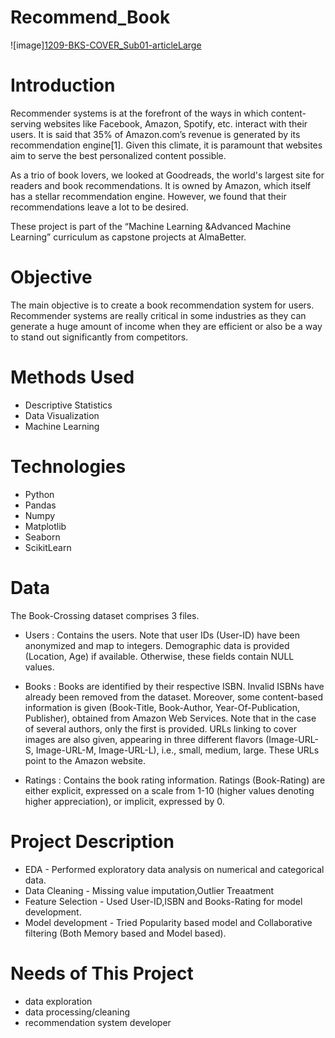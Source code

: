 # Recommend_Book

![image][1209-BKS-COVER_Sub01-articleLarge](https://user-images.githubusercontent.com/68369597/122200080-55940380-ceb8-11eb-8b2c-91135dd30906.gif)

# Introduction

Recommender systems is at the forefront of the ways in which content-serving websites like Facebook, Amazon, Spotify, etc. interact with their users. It is said that 35% of Amazon.com’s revenue is generated by its recommendation engine[1]. Given this climate, it is paramount that websites aim to serve the best personalized content possible.

As a trio of book lovers, we looked at Goodreads, the world's largest site for readers and book recommendations. It is owned by Amazon, which itself has a stellar recommendation engine. However, we found that their recommendations leave a lot to be desired.

These project is part of the “Machine Learning &Advanced Machine Learning” curriculum as capstone projects at AlmaBetter.

# Objective
The main objective is to create a book recommendation system for users. Recommender systems are really critical in some industries as they can generate a huge amount of income when they are efficient or also be a way to stand out significantly from competitors.

# Methods Used

* Descriptive Statistics
* Data Visualization
* Machine Learning

# Technologies

* Python
* Pandas
* Numpy
* Matplotlib
* Seaborn
* ScikitLearn

# Data
The Book-Crossing dataset comprises 3 files.

* Users : Contains the users. Note that user IDs (User-ID) have been anonymized and map to integers. Demographic data is provided (Location, Age) if available. Otherwise, these fields contain NULL values.

* Books : Books are identified by their respective ISBN. Invalid ISBNs have already been removed from the dataset. Moreover, some content-based information is given (Book-Title, Book-Author, Year-Of-Publication, Publisher), obtained from Amazon Web Services. Note that in the case of several authors, only the first is provided. URLs linking to cover images are also given, appearing in three different flavors (Image-URL-S, Image-URL-M, Image-URL-L), i.e., small, medium, large. These URLs point to the Amazon website.

* Ratings : Contains the book rating information. Ratings (Book-Rating) are either explicit, expressed on a scale from 1-10 (higher values denoting higher appreciation), or implicit, expressed by 0.


# Project Description
* EDA - Performed exploratory data analysis on numerical and categorical data.
* Data Cleaning - Missing value imputation,Outlier Treaatment
* Feature Selection - Used User-ID,ISBN and Books-Rating for model development.
* Model development - Tried Popularity based model and Collaborative filtering (Both Memory based and Model based).

# Needs of This Project
* data exploration
* data processing/cleaning
* recommendation system developer

